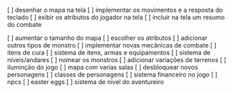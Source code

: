 [ ] desenhar o mapa na tela
[ ] implementar os movimentos e a resposta do teclado
[ ] exibir os atributos do jogador na tela
[ ] incluir na tela um resumo do combate

[ ] aumentar o tamanho do mapa
[ ] escolher os atributos
[ ] adicionar outros tipos de monstro
[ ] implementar novas mecânicas de combate
[ ] itens de cura
[ ] sistema de itens, armas e equipamentos
[ ] sistema de níveis/andares
[ ] nomear os monstros
[ ] adicionar variações de terrenos
[ ] iluminção do jogo
[ ] mapa com varias salas
[ ] desbloquear novos personagens
[ ] classes de personagens
[ ] sistema financeiro no jogo
[ ] npcs
[ ] easter eggs
[ ] sistema de nivel do aventureiro
